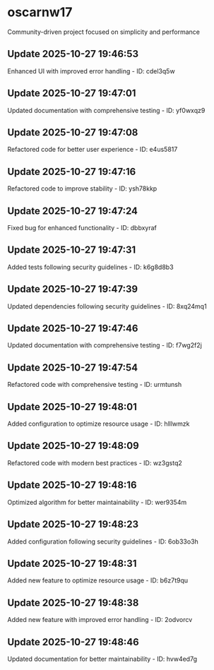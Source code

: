 # oscarnw17
Community-driven project focused on simplicity and performance

## Update 2025-10-27 19:46:53
Enhanced UI with improved error handling - ID: cdel3q5w


## Update 2025-10-27 19:47:01
Updated documentation with comprehensive testing - ID: yf0wxqz9


## Update 2025-10-27 19:47:08
Refactored code for better user experience - ID: e4us5817


## Update 2025-10-27 19:47:16
Refactored code to improve stability - ID: ysh78kkp


## Update 2025-10-27 19:47:24
Fixed bug for enhanced functionality - ID: dbbxyraf


## Update 2025-10-27 19:47:31
Added tests following security guidelines - ID: k6g8d8b3


## Update 2025-10-27 19:47:39
Updated dependencies following security guidelines - ID: 8xq24mq1


## Update 2025-10-27 19:47:46
Updated documentation with comprehensive testing - ID: f7wg2f2j


## Update 2025-10-27 19:47:54
Refactored code with comprehensive testing - ID: urmtunsh


## Update 2025-10-27 19:48:01
Added configuration to optimize resource usage - ID: hlllwmzk


## Update 2025-10-27 19:48:09
Refactored code with modern best practices - ID: wz3gstq2


## Update 2025-10-27 19:48:16
Optimized algorithm for better maintainability - ID: wer9354m


## Update 2025-10-27 19:48:23
Added configuration following security guidelines - ID: 6ob33o3h


## Update 2025-10-27 19:48:31
Added new feature to optimize resource usage - ID: b6z7t9qu


## Update 2025-10-27 19:48:38
Added new feature with improved error handling - ID: 2odvorcv


## Update 2025-10-27 19:48:46
Updated documentation for better maintainability - ID: hvw4ed7g

